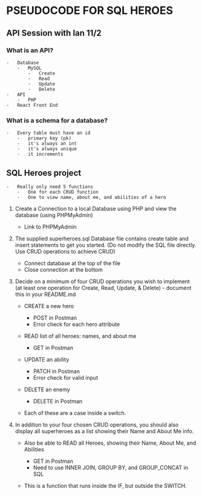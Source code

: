 # PSEUDOCODE FOR SQL HEROES

## API Session with Ian 11/2
 
### What is an API?
    -   Database
        -   MySQL
            -   Create
            -   Read
            -   Update
            -   Delete
    -   API
        -   PHP
    -   React Front End

### What is a schema for a database?
    -   Every table must have an id
        -   primary key (pk)
        -   it's always an int
        -   it's always unique
        -   it increments

## SQL Heroes project
    -   Really only need 5 functions
        -   One for each CRUD function
        -   One to view name, about me, and abilities of a hero

1. Create a Connection to a local Database using PHP and view the database (using PHPMyAdmin)
    -   Link to PHPMyAdmin
2. The supplied superheroes.sql Database file contains create table and insert statements to get you started. (Do not modify the SQL file directly. Use CRUD operations to achieve CRUD)
    -   Connect database at the top of the file
    -   Close connection at the bottom
3. Decide on a minimum of four CRUD operations you wish to implement (at least one operation for Create, Read, Update, & Delete) - document this in your README.md
    -   CREATE a new hero
        -   POST in Postman
        -   Error check for each hero attribute
    -   READ list of all heroes: names, and about me
        -   GET in Postman
    -   UPDATE an ability
        -   PATCH in Postman
        -   Error check for valid input
    -   DELETE an enemy
        -   DELETE in Postman

    -   Each of these are a case inside a switch.

4. In addition to your four chosen CRUD operations, you should also display all superheroes as a list showing their Name and About Me info.
    -   Also be able to READ all Heroes, showing their Name, About Me, and Abilities
        -   GET in Postman
        -   Need to use INNER JOIN, GROUP BY, and GROUP_CONCAT in SQL
    
    -   This is a function that runs inside the IF, but outside the SWITCH.
